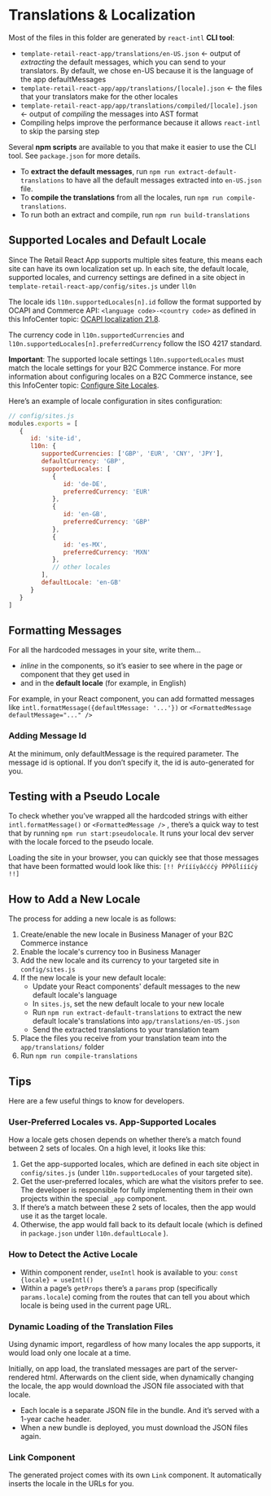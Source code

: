 # Translations & Localization

Most of the files in this folder are generated by `react-intl` **CLI tool**:

- `template-retail-react-app/translations/en-US.json` <- output of _extracting_ the default messages, which you can send to your translators. 
By default, we chose en-US because it is the language of the app defaultMessages
- `template-retail-react-app/app/translations/[locale].json` <- the files that your translators make for the other locales
- `template-retail-react-app/app/translations/compiled/[locale].json` <- output of _compiling_ the messages into AST format
- Compiling helps improve the performance because it allows `react-intl` to skip the parsing step

Several **npm scripts** are available to you that make it easier to use the CLI tool. See `package.json` for more details.

- To **extract the default messages**, run `npm run extract-default-translations` to have all the default messages extracted into `en-US.json` file.
- To **compile the translations** from all the locales, run `npm run compile-translations`.
- To run both an extract and compile, run `npm run build-translations`

## Supported Locales and Default Locale

Since The Retail React App supports multiple sites feature, this means each site can have its own localization set up. In each site, 
the default locale, supported locales, and currency settings are defined in a site object in `template-retail-react-app/config/sites.js` under `ll0n`

The locale ids `l10n.supportedLocales[n].id` follow the format supported by OCAPI and Commerce API: `<language code>-<country code>` as defined in this InfoCenter topic: [OCAPI localization 21.8](https://documentation.b2c.commercecloud.salesforce.com/DOC1/topic/com.demandware.dochelp/OCAPI/current/usage/Localization.html).

The currency code in `l10n.supportedCurrencies` and `l10n.supportedLocales[n].preferredCurrency` follow the ISO 4217 standard.

**Important**: The supported locale settings `l10n.supportedLocales` must match the locale settings for your B2C Commerce instance. For more information about configuring locales on a B2C Commerce instance, see this InfoCenter topic: [Configure Site Locales](https://documentation.b2c.commercecloud.salesforce.com/DOC2/topic/com.demandware.dochelp/content/b2c_commerce/topics/admin/b2c_configuring_site_locales.html).

Here’s an example of locale configuration in sites configuration:

```js
// config/sites.js
modules.exports = [
   {
      id: 'site-id', 
      l10n: {
         supportedCurrencies: ['GBP', 'EUR', 'CNY', 'JPY'],
         defaultCurrency: 'GBP',
         supportedLocales: [
            {
               id: 'de-DE',
               preferredCurrency: 'EUR'
            },
            {
               id: 'en-GB',
               preferredCurrency: 'GBP'
            },
            {
               id: 'es-MX',
               preferredCurrency: 'MXN'
            },
            // other locales
         ],
         defaultLocale: 'en-GB'
      }
   }
]

```

## Formatting Messages

For all the hardcoded messages in your site, write them...

- _inline_ in the components, so it’s easier to see where in the page or component that they get used in
- and in the **default locale** (for example, in English)

For example, in your React component, you can add formatted messages like `intl.formatMessage({defaultMessage: '...'})` or `<FormattedMessage defaultMessage="..." />`

### Adding Message Id

At the minimum, only defaultMessage is the required parameter. The message id is optional. If you don’t specify it, the id is auto-generated for you.

## Testing with a Pseudo Locale

To check whether you’ve wrapped all the hardcoded strings with either `intl.formatMessage()` or `<FormattedMessage />` , there’s a quick way to test that by running `npm run start:pseudolocale`. It runs your local dev server with the locale forced to the pseudo locale.

Loading the site in your browser, you can quickly see that those messages that have been formatted would look like this: `[!! Ṕŕíííṿâćććẏ ṔṔṔŏĺíííćẏ !!]`

## How to Add a New Locale

The process for adding a new locale is as follows:

1. Create/enable the new locale in Business Manager of your B2C Commerce instance
2. Enable the locale's currency too in Business Manager
3. Add the new locale and its currency to your targeted site in `config/sites.js`
4. If the new locale is your new default locale:
    - Update your React components' default messages to the new default locale's language
    - In `sites.js`, set the new default locale to your new locale
    - Run `npm run extract-default-translations` to extract the new default locale's translations into `app/translations/en-US.json`
    - Send the extracted translations to your translation team
5. Place the files you receive from your translation team into the `app/translations/` folder
6. Run `npm run compile-translations`

## Tips

Here are a few useful things to know for developers.

### User-Preferred Locales vs. App-Supported Locales

How a locale gets chosen depends on whether there’s a match found between 2 sets of locales. On a high level, it looks like this:

1. Get the app-supported locales, which are defined in each site object in `config/sites.js` (under `l10n.supportedLocales` of your targeted site).
2. Get the user-preferred locales, which are what the visitors prefer to see. The developer is responsible for fully implementing them in their own projects within the special `_app` component.
3. If there’s a match between these 2 sets of locales, then the app would use it as the target locale.
4. Otherwise, the app would fall back to its default locale (which is defined in `package.json` under `l10n.defaultLocale` ).

### How to Detect the Active Locale

- Within component render, `useIntl` hook is available to you: `const {locale} = useIntl()`
- Within a page’s `getProps` there’s a `params` prop (specifically `params.locale`) coming from the routes that can tell you about which locale is being used in the current page URL.

### Dynamic Loading of the Translation Files

Using dynamic import, regardless of how many locales the app supports, it would load only one locale at a time.

Initially, on app load, the translated messages are part of the server-rendered html. Afterwards on the client side, when dynamically changing the locale, the app would download the JSON file associated with that locale.

- Each locale is a separate JSON file in the bundle. And it’s served with a 1-year cache header.
- When a new bundle is deployed, you must download the JSON files again.

### Link Component

The generated project comes with its own `Link` component. It automatically inserts the locale in the URLs for you.
